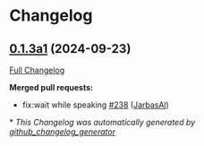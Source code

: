 # Changelog

## [0.1.3a1](https://github.com/OpenVoiceOS/OVOS-workshop/tree/0.1.3a1) (2024-09-23)

[Full Changelog](https://github.com/OpenVoiceOS/OVOS-workshop/compare/0.1.2...0.1.3a1)

**Merged pull requests:**

- fix:wait while speaking [\#238](https://github.com/OpenVoiceOS/OVOS-workshop/pull/238) ([JarbasAl](https://github.com/JarbasAl))



\* *This Changelog was automatically generated by [github_changelog_generator](https://github.com/github-changelog-generator/github-changelog-generator)*
